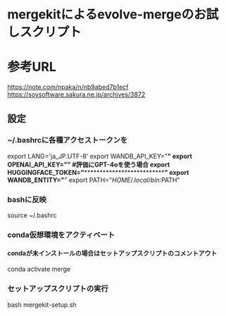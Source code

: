 # mergekitによるevolve-mergeのお試しスクリプト 

# 参考URL
https://note.com/npaka/n/nb9abed7b1ecf
https://soysoftware.sakura.ne.jp/archives/3872

## 設定
### ~/.bashrcに各種アクセストークンを

export LANG='ja_JP.UTF-8'
export WANDB_API_KEY="**************************************"
export OPENAI_API_KEY="******************************************" #評価にGPT-4oを使う場合 
export HUGGINGFACE_TOKEN="**************************************"
export WANDB_ENTITY="********"
export PATH="$HOME/.local/bin:$PATH"

### bashに反映
source ~/.bashrc

### conda仮想環境をアクティベート
#### condaが未インストールの場合はセットアップスクリプトのコメントアウト
conda activate merge

### セットアップスクリプトの実行
bash mergekit-setup.sh
